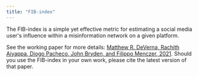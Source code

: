 ```yaml
---
title: "FIB-index"
---
```

The FIB-index is a simple yet effective metric for estimating a social media user's influence within a misinformation network on a given platform.

See the working paper for more details: [Matthew R. DeVerna, Rachith Aiyappa, Diogo Pacheco, John Bryden, and Filippo Menczer, 2021](https://arxiv.org/abs/2207.09524).
Should you use the FIB-index in your own work, please cite the latest version of that paper.
